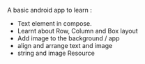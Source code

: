 A basic android app to learn :
- Text element in compose.
- Learnt about Row, Column and Box layout
- Add image to the background / app
- align and arrange text and image
- string and image Resource
